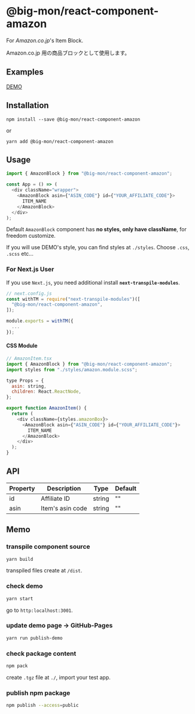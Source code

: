 # @big-mon/react-component-amazon

For _Amazon.co.jp_'s Item Block.

Amazon.co.jp 用の商品ブロックとして使用します。

## Examples

[DEMO](https://big-mon.github.io/react-component-amazon-block/)

## Installation

```
npm install --save @big-mon/react-component-amazon
```

or

```
yarn add @big-mon/react-component-amazon
```

## Usage

```js
import { AmazonBlock } from "@big-mon/react-component-amazon";

const App = () => (
  <div className="wrapper">
    <AmazonBlock asin={"ASIN_CODE"} id={"YOUR_AFFILIATE_CODE"}>
      ITEM_NAME
    </AmazonBlock>
  </div>
);
```

Default `AmazonBlock` component has **no styles, only have className**, for freedom customize.

If you will use DEMO's style, you can find styles at `./styles`. Choose `.css`, `.scss` etc...

### For Next.js User

If you use `Next.js`, you need additional install **`next-transpile-modules`**.

```js
// next.config.js
const withTM = require("next-transpile-modules")([
  "@big-mon/react-component-amazon",
]);

module.exports = withTM({
  ...
});
```

#### CSS Module

```js
// AmazonItem.tsx
import { AmazonBlock } from "@big-mon/react-component-amazon";
import styles from "./styles/amazon.module.scss";

type Props = {
  asin: string,
  children: React.ReactNode,
};

export function AmazonItem() {
  return (
    <div className={styles.amazonBox}>
      <AmazonBlock asin={"ASIN_CODE"} id={"YOUR_AFFILIATE_CODE"}>
        ITEM_NAME
      </AmazonBlock>
    </div>
  );
}
```

## API

| Property | Description      | Type   | Default |
| -------- | ---------------- | ------ | ------- |
| id       | Affiliate ID     | string | ""      |
| asin     | Item's asin code | string | ""      |

## Memo

### transpile component source

```bash
yarn build
```

transpiled files create at `/dist`.

### check demo

```bash
yarn start
```

go to `http:localhost:3001`.

### update demo page -> GitHub-Pages

```bash
yarn run publish-demo
```

### check package content

```bash
npm pack
```

create `.tgz` file at `./`, import your test app.

### publish npm package

```bash
npm publish --access=public
```
